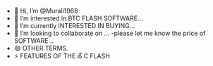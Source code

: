 - 👋 Hi, I’m @Murali1968
- 👀 I’m interested in BTC FLASH SOFTWARE...
- 🌱 I’m currently INTERESTED IN BUYING...
- 💞️ I’m looking to collaborate on ...
-please let me know the price of SOFTWARE ..
- 😄 OTHER TERMS.
- ⚡ FEATURES OF THE బ్ C FLASH 

<!---
Murali1968/Murali1968 is a ✨ special ✨ repository because its `README.md` (this file) appears on your GitHub profile.
You can click the Preview link to take a look at your changes.
--->
